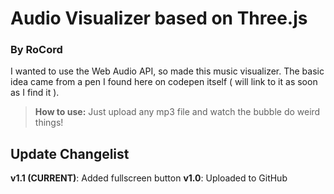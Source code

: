 # Audio Visualizer based on Three.js
### By RoCord

I wanted to use the Web Audio API, so made this music visualizer. The basic idea came from a pen I found here on codepen itself ( will link to it as soon as I find it ).

> **How to use:** Just upload any mp3 file and watch the bubble do weird things!

## Update Changelist
**v1.1 (CURRENT)**: Added fullscreen button
**v1.0**: Uploaded to GitHub
